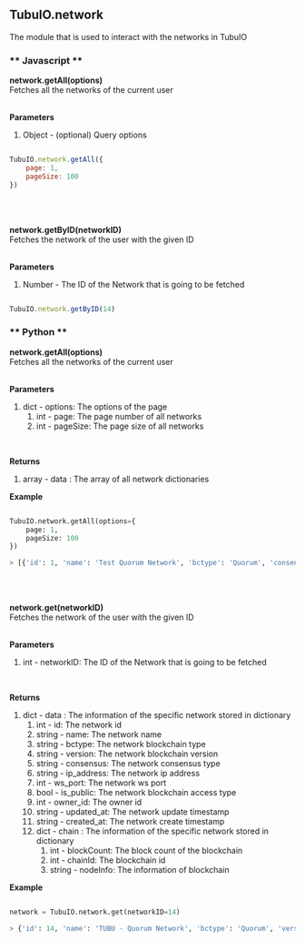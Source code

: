
## TubuIO.network
The module that is used to interact with the networks in TubuIO

<!-- tabs:start -->

### ** Javascript **
**network.getAll(options)**
<br>
Fetches all the networks of the current user
<br>
<br>

**Parameters**
<br>
 1. Object - (optional) Query options<br>


```js

TubuIO.network.getAll({
    page: 1,
    pageSize: 100
})

```
<br>
<br>

**network.getByID(networkID)**
<br>
Fetches the network of the user with the given ID 
<br>
<br>

**Parameters**
<br>
 1. Number - The ID of the Network that is going to be fetched <br>

```js

TubuIO.network.getByID(14)

```
### ** Python **

**network.getAll(options)**
<br>
Fetches all the networks of the current user
<br>
<br>


**Parameters**
<br>
1. dict - options: The options of the page <br>
    1. int - page: The page number of all networks <br> 
    2. int - pageSize: The page size of all networks <br>

<br>

**Returns**
<br>
1. array - data : The array of all network dictionaries <br>

**Example**

```python

TubuIO.network.getAll(options={
    page: 1,
    pageSize: 100
})

> [{'id': 1, 'name': 'Test Quorum Network', 'bctype': 'Quorum', 'consensus': 'raft', ... , 'version': '2.3.0', ...}, {...}, ...]

```
<br>
<br>

**network.get(networkID)**
<br>
Fetches the network of the user with the given ID 
<br>
<br>

**Parameters**
<br>
1. int - networkID: The ID of the Network that is going to be fetched <br>
<br>

**Returns**
<br>

1. dict - data : The information of the specific network stored in dictionary <br>
    1. int - id: The network id <br>
    2. string - name: The network name <br>
    3. string - bctype: The network blockchain type <br>
    4. string - version: The network blockchain version <br>
    5. string - consensus: The network consensus type <br>
    6. string - ip_address: The network ip address <br>
    7. int - ws_port: The network ws port <br> 
    8. bool - is_public: The network blockchain access type <br>
    9. int - owner_id: The owner id <br>
    10. string - updated_at: The network update timestamp <br>
    11. string - created_at: The network create timestamp <br>
    12. dict - chain : The information of the specific network stored in dictionary <br>
        1. int - blockCount: The block count of the blockchain <br>
        2. int - chainId: The blockchain id <br>
        3. string - nodeInfo: The information of blockchain <br>

**Example**
```python

network = TubuIO.network.get(networkID=14)

> {'id': 14, 'name': 'TUBU - Quorum Network', 'bctype': 'Quorum', 'version': '2.6.0', ..., 'chain': {...}}}

```
<br>
<br>

<!-- tabs:end -->
